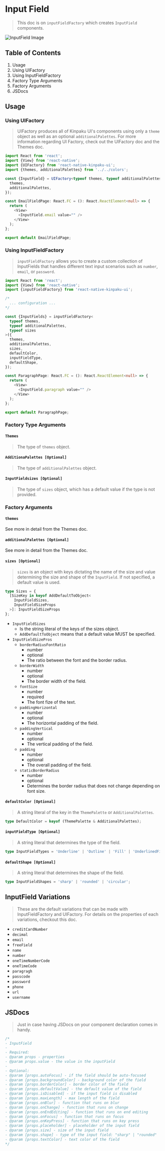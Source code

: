 # Input Field

> This doc is on `inputFieldFactory` which creates `InputField` components.

![InputField Image](https://github.com/hirokazutei/react-native-kinpaku-ui/blob/master/.doc/images/InputField.png)

## Table of Contents

1. Usage
1. Using UIFactory
1. Using InputFieldFactory
1. Factory Type Arguments
1. Factory Arguments
1. JSDocs

## Usage

### Using UIFactory

> UIFactory produces all of Kinpaku UI's components using only a `theme` object as well as an optional `additionalPalettes`. For more information regarding UI Factory, check out the UIFactory doc and the Themes doc.

```ts
import React from 'react';
import {View} from 'react-native';
import {UIFactory} from 'react-native-kinpaku-ui';
import {themes, additionalPalettes} from '../../colors';

const {InputField} = UIFactory<typeof themes, typeof additionalPalettes>({
  themes,
  additionalPalettes,
});

const EmailFieldPage: React.FC = (): React.ReactElement<null> => {
  return (
    <View>
      <InputField.email value="" />
    </View>
  );
};

export default EmailFieldPage;
```

### Using InputFieldFactory

> `inputFieldFactory` allows you to create a custom collection of InputFields that handles different text input scenarios such as `number`, `email`, or `password`.

```ts
import React from 'react';
import {View} from 'react-native';
import {inputFieldFactory} from 'react-native-kinpaku-ui';

/*
  ... configuration ...
*/

const {InputFields} = inputFieldFactory<
  typeof themes,
  typeof additionalPalettes,
  typeof sizes
>({
  themes,
  additionalPalettes,
  sizes,
  defaultColor,
  inputFieldType,
  defaultShape,
});

const ParagraphPage: React.FC = (): React.ReactElement<null> => {
  return (
    <View>
      <InputField.paragraph value="" />
    </View>
  );
};

export default ParagraphPage;
```

### Factory Type Arguments

#### `Themes`

> The type of `themes` object.

#### `AdditionaPalettes [Optional]`

> The type of `additionalPalettes` object.

#### `InputFieldsizes [Optional]`

> The type of `sizes` object, which has a default value if the type is not provided.

### Factory Arguments

#### `themes`

See more in detail from the Themes doc.

#### `additionalPalettes [Optional]`

See more in detail from the Themes doc.

#### `sizes [Optional]`

> `sizes` is an object with keys dictating the name of the size and value determining the size and shape of the `InputField`. If not specified, a default value is used.

```ts
type Sizes = {
  [SizeKey in keyof AddDefaultToObject<
    InputFieldSizes,
    InputFieldSizeProps
  >]: InputFieldSizeProps
};
```

- `InputFieldSizes`
  - Is the string literal of the keys of the sizes object.
  - `AddDefaultToObject` means that a default value MUST be specified.
- `InputFieldSizePros`
  - `borderRadiusFontRatio`
    - number
    - optional
    - The ratio between the font and the border radius.
  - `borderWidth`
    - number
    - optional
    - The border width of the field.
  - `fontSize`
    - number
    - required
    - The font fize of the text.
  - `paddingHorizontal`
    - number
    - optional
    - The horizontal padding of the field.
  - `paddingVertical`
    - number
    - optional
    - The vertical padding of the field.
  - `padding`
    - number
    - optional
    - The overall padding of the field.
  - `staticBorderRadius`
    - number
    - optional
    - Determines the border radius that does not change depending on font size.

#### `defaultColor [Optional]`

> A string literal of the key in the `ThemePalette` or `AdditionalPalettes`.

```ts
type DefaultColor = keyof (ThemePalette & AdditionalPalettes);
```

#### `inputFieldType [Optional]`

> A string literal that determines the type of the field.

```ts
type InputFieldTypes = 'Underline' | 'Outline' | 'Fill' | 'UnderlinedFill';
```

#### `defaultShape [Optional]`

> A string literal that determines the shape of the field.

```ts
type InputFieldShapes = 'sharp' | 'rounded' | 'circular';
```

## InputField Variations

> These are the default variations that can be made with InputFieldFactory and UIFactory. For details on the properties of each variations, checkout this doc.

- `creditCardNumber`
- `decimal`
- `email`
- `freeField`
- `name`
- `number`
- `oneTimeNumberCode`
- `oneTimeCode`
- `paragragh`
- `passcode`
- `password`
- `phone`
- `url`
- `username`

## JSDocs

> Just in case having JSDocs on your component declaration comes in handy.

```ts
/*
- InputField
-
- Required:
- @param props - properties
- @param props.value - the value in the inputField
-
- Optional:
- @param [props.autoFocus] - if the field should be auto-focused
- @param [props.backgroundColor] - background color of the field
- @param [props.borderColor] - border color of the field
- @param [props.defaultValue] - the default value of the field
- @param [props.isDisabled] - if the input field is disabled
- @param [props.maxLength] - max length of the field
- @param [props.onBlur] - function that runs on blur
- @param [props.onChange] - function that runs on change
- @param [props.onEndEditing] - function that runs on end editing
- @param [props.onFocus] - function that runs on focus
- @param [props.onKeyPress] - function that runs on key press
- @param [props.placeholder] - placeholder of the input field
- @param [props.size] - size of the input field
- @param [props.shape] - type of the input field: "sharp" | "rounded" | "circular"
- @param [props.textColor] - text color of the field
*/
```
